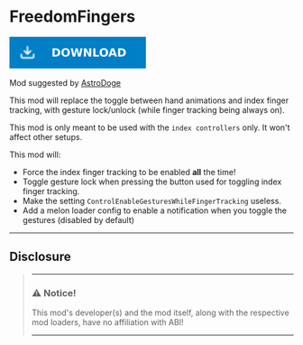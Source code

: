# FreedomFingers

[![Download Latest FreedomFingers.dll](../.Resources/DownloadButtonEnabled.svg "Download Latest FreedomFingers.dll")](https://github.com/kafeijao/Kafe_CVR_Mods/releases/latest/download/FreedomFingers.dll)

Mod suggested by [AstroDoge](https://github.com/AstroDogeDX)

This mod will replace the toggle between hand animations and index finger tracking, with gesture lock/unlock (while
finger tracking being always on).

This mod is only meant to be used with the `index controllers` only. It won't affect other setups.

This mod will:

- Force the index finger tracking to be enabled **all** the time!
- Toggle gesture lock when pressing the button used for toggling index finger tracking.
- Make the setting `ControlEnableGesturesWhileFingerTracking` useless.
- Add a melon loader config to enable a notification when you toggle the gestures (disabled by default)

---
## Disclosure

> ___
> ### ⚠️ **Notice!**
>
> This mod's developer(s) and the mod itself, along with the respective mod loaders, have no affiliation with ABI!
> ___

